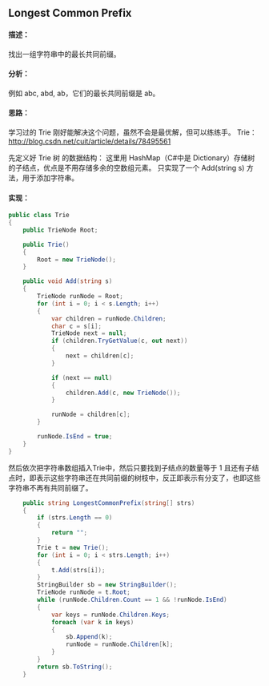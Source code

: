 ## Longest Common Prefix

#### 描述： 
找出一组字符串中的最长共同前缀。

#### 分析： 
例如 abc, abd, ab，它们的最长共同前缀是 ab。

#### 思路： 
学习过的 Trie 刚好能解决这个问题，虽然不会是最优解，但可以练练手。 
Trie：http://blog.csdn.net/cuit/article/details/78495561

先定义好 Trie 树 的数据结构： 
这里用 HashMap（C#中是 Dictionary）存储树的子结点，优点是不用存储多余的空数组元素。 
只实现了一个 Add(string s) 方法，用于添加字符串。

#### 实现：
``` C#
public class Trie
{
    public TrieNode Root;

    public Trie()
    {
        Root = new TrieNode();
    }

    public void Add(string s)
    {
        TrieNode runNode = Root;
        for (int i = 0; i < s.Length; i++)
        {
            var children = runNode.Children;
            char c = s[i];
            TrieNode next = null;
            if (children.TryGetValue(c, out next))
            {
                next = children[c];
            }

            if (next == null)
            {
                children.Add(c, new TrieNode());
            }

            runNode = children[c];
        }

        runNode.IsEnd = true;
    }
}
```

然后依次把字符串数组插入Trie中，然后只要找到子结点的数量等于 1 且还有子结点时，即表示这些字符串还在共同前缀的树枝中，反正即表示有分支了，也即这些字符串不再有共同前缀了。

``` c#
    public string LongestCommonPrefix(string[] strs)
    {
        if (strs.Length == 0)
        {
            return "";
        }
        Trie t = new Trie();
        for (int i = 0; i < strs.Length; i++)
        {
            t.Add(strs[i]);
        }
        StringBuilder sb = new StringBuilder();
        TrieNode runNode = t.Root;
        while (runNode.Children.Count == 1 && !runNode.IsEnd)
        {
            var keys = runNode.Children.Keys;
            foreach (var k in keys)
            {
                sb.Append(k);
                runNode = runNode.Children[k];
            }
        }
        return sb.ToString();
    }
```
